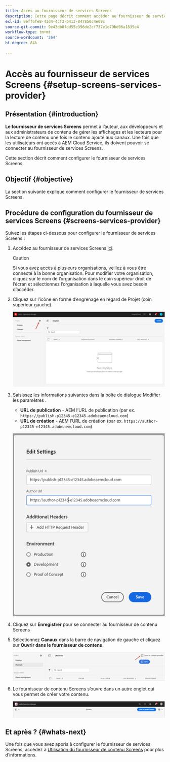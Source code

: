 ```yaml
---
title: Accès au fournisseur de services Screens
description: Cette page décrit comment accéder au fournisseur de services Screens.
exl-id: 9eff6fe8-41d4-4cf3-b412-847850c4e09c
source-git-commit: 9e43db0fdd55e396de2cf737e1d79bd06a1835e4
workflow-type: tm+mt
source-wordcount: '264'
ht-degree: 84%

---
```


# Accès au fournisseur de services Screens {#setup-screens-services-provider}

## Présentation {#introduction}

**Le fournisseur de services Screens** permet à l’auteur, aux développeurs et aux administrateurs de contenu de gérer les affichages et les lecteurs pour la lecture de contenu une fois le contenu ajouté aux canaux. Une fois que les utilisateurs ont accès à AEM Cloud Service, ils doivent pouvoir se connecter au fournisseur de services Screens.

Cette section décrit comment configurer le fournisseur de services Screens.


## Objectif {#objective}

La section suivante explique comment configurer le fournisseur de services Screens.

## Procédure de configuration du fournisseur de services Screens {#screens-services-provider}

Suivez les étapes ci-dessous pour configurer le fournisseur de services Screens :

1. Accédez au fournisseur de services Screens [ici](https://experience.adobe.com/screens).

   >[!CAUTION]
   >Si vous avez accès à plusieurs organisations, veillez à vous être connecté à la bonne organisation. Pour modifier votre organisation, cliquez sur le nom de l’organisation dans le coin supérieur droit de l’écran et sélectionnez l’organisation à laquelle vous avez besoin d’accéder.

2. Cliquez sur l’icône en forme d’engrenage en regard de Projet (coin supérieur gauche).

   ![image](/help/screens-cloud/assets/configure/configure-screens0.png)

3. Saisissez les informations suivantes dans la boîte de dialogue Modifier les paramètres .
   * **URL de publication** - AEM l’URL de publication (par ex. `https://publish-p12345-e12345.adobeaemcloud.com`)
   * **URL de création** - AEM l’URL de création (par ex. `https://author-p12345-e12345.adobeaemcloud.com`)

   ![image](/help/screens-cloud/assets/configure/configure-screens4.png)

4. Cliquez sur **Enregistrer** pour se connecter au fournisseur de contenu Screens

5. Sélectionnez **Canaux** dans la barre de navigation de gauche et cliquez sur **Ouvrir dans le fournisseur de contenu**.

   ![image](/help/screens-cloud/assets/configure/configure-screens1.png)

6. Le fournisseur de contenu Screens s’ouvre dans un autre onglet qui vous permet de créer votre contenu.

   ![image](/help/screens-cloud/assets/configure/configure-screens2.png)

## Et après ? {#whats-next}

Une fois que vous avez appris à configurer le fournisseur de services Screens, accédez à [Utilisation du fournisseur de contenu Screens](https://experienceleague.adobe.com/docs/experience-manager-cloud-service/screens-as-cloud-service/configure-screens-cloud/using-screens-content-provider.html?lang=fr) pour plus d’informations.
